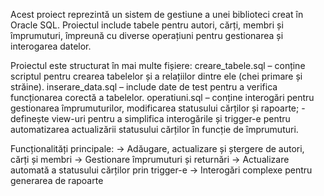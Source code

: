Acest proiect reprezintă un sistem de gestiune a unei biblioteci creat în Oracle SQL. 
Proiectul include tabele pentru autori, cărți, membri și împrumuturi, împreună cu diverse operațiuni pentru gestionarea și interogarea datelor.

Proiectul este structurat în mai multe fișiere:
creare_tabele.sql – conține scriptul pentru crearea tabelelor și a relațiilor dintre ele (chei primare și străine).
inserare_data.sql – include date de test pentru a verifica funcționarea corectă a tabelelor.
operatiuni.sql – conține interogări pentru gestionarea împrumuturilor, modificarea statusului cărților și rapoarte;
               - definește view-uri pentru a simplifica interogările și trigger-e pentru automatizarea actualizării statusului cărților în funcție de împrumuturi.

Funcționalități principale:
-> Adăugare, actualizare și ștergere de autori, cărți și membri
-> Gestionare împrumuturi și returnări
-> Actualizare automată a statusului cărților prin trigger-e
-> Interogări complexe pentru generarea de rapoarte
